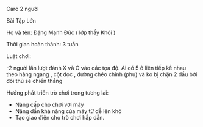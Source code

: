 Caro 2 người

Bài Tập Lớn

Họ và tên: Đặng Mạnh Đức ( lớp thầy Khôi )

Thời gian hoàn thành: 3 tuần

Luật chơi:

-2 nguời lần lượt đánh X và O vào các tọa độ. Ai có 5 ô liên tiếp kề nhau theo hàng ngang , cột dọc , đường chéo chính (phụ) và ko bị chặn 2 đầu bởi đối thủ sẽ chiến thắng

Hướng phát triển trò chơi trong tương lai:
- Nâng cấp cho chơi với máy
- Nâng dần khả năng của máy từ dễ lên khó
- Tạo giao điện cho trò chơi hấp dẫn.
